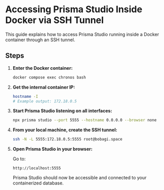 # Accessing Prisma Studio Inside Docker via SSH Tunnel

This guide explains how to access Prisma Studio running inside a Docker container through an SSH tunnel.

## Steps

1. **Enter the Docker container:**

   ```bash
   docker compose exec chronos bash
   ```

2. **Get the internal container IP:**

   ```bash
   hostname -I
   # Example output: 172.18.0.5
   ```

3. **Start Prisma Studio listening on all interfaces:**

   ```bash
   npx prisma studio --port 5555 --hostname 0.0.0.0 --browser none
   ```

4. **From your local machine, create the SSH tunnel:**

   ```bash
   ssh -N -L 5555:172.18.0.5:5555 root@bobagi.space
   ```

5. **Open Prisma Studio in your browser:**

   Go to:

   ```
   http://localhost:5555
   ```

   Prisma Studio should now be accessible and connected to your containerized database.
